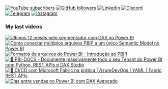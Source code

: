 [![YouTube subscribers](https://img.shields.io/youtube/channel/subscribers/UCst_4Wi9DkGAc28uEPlHHHw?style=flat&logo=youtube&logoColor=ff0000&colorA=ffffff&colorB=282828)](https://www.youtube.com/@alisonpezzott?sub_confirmation=1)
[![GitHub followers](https://img.shields.io/github/followers/alisonpezzott?style=flat&logo=github&logoColor=ffffff&colorA=282828&colorB=bffe28)](https://github.com/alisonpezzott)
[![LinkedIn](https://custom-icon-badges.demolab.com/badge/LinkedIn-0A66C2?logo=linkedin-white&logoColor=fff)](https://linkedin.com/in/alisonpezzott)
[![Discord](https://img.shields.io/badge/Discord-%235865F2.svg?&logo=discord&logoColor=white)](https://discord.gg/sJTDvWz9sM)
[![Telegram](https://img.shields.io/badge/Telegram-2CA5E0?logo=telegram&logoColor=white)](https://t.me/alisonpezzott)
[![Instagram](https://img.shields.io/badge/Instagram-%23E4405F.svg?logo=Instagram&logoColor=white)](https://instagram.com/alisonpezzott)  


### My last videos  

<!-- BEGIN YOUTUBE-CARDS -->
[![Últimos 12 meses pelo segmentador com DAX no Power BI](https://ytcards.demolab.com/?id=DWlSxC3AbH8&title=%C3%9Altimos+12+meses+pelo+segmentador+com+DAX+no+Power+BI&lang=en&timestamp=1742581078&background_color=%230d1117&title_color=%23ffffff&stats_color=%23dedede&max_title_lines=1&width=128&border_radius=5 "Últimos 12 meses pelo segmentador com DAX no Power BI")](https://www.youtube.com/watch?v=DWlSxC3AbH8)
[![Como conectar múltiplos arquivos PBIP a um único Semantic Model no Power BI](https://ytcards.demolab.com/?id=Rkf9v_M7xoA&title=Como+conectar+m%C3%BAltiplos+arquivos+PBIP+a+um+%C3%BAnico+Semantic+Model+no+Power+BI&lang=en&timestamp=1742202036&background_color=%230d1117&title_color=%23ffffff&stats_color=%23dedede&max_title_lines=1&width=128&border_radius=5 "Como conectar múltiplos arquivos PBIP a um único Semantic Model no Power BI")](https://www.youtube.com/watch?v=Rkf9v_M7xoA)
[![Formatos de arquivos do Power BI - Introdução ao PBIR](https://ytcards.demolab.com/?id=cG8fT6W_PpE&title=Formatos+de+arquivos+do+Power+BI+-+Introdu%C3%A7%C3%A3o+ao+PBIR&lang=en&timestamp=1741698061&background_color=%230d1117&title_color=%23ffffff&stats_color=%23dedede&max_title_lines=1&width=128&border_radius=5 "Formatos de arquivos do Power BI - Introdução ao PBIR")](https://www.youtube.com/watch?v=cG8fT6W_PpE)
[![🚀 PBI-DOCS - Documente massivamente todo o seu Tenant do Power BI com Python, REST APIs e DAX Studio](https://ytcards.demolab.com/?id=eHdxH2tz0es&title=%F0%9F%9A%80+PBI-DOCS+-+Documente+massivamente+todo+o+seu+Tenant+do+Power+BI+com+Python%2C+REST+APIs+e+DAX+Studio&lang=en&timestamp=1741188607&background_color=%230d1117&title_color=%23ffffff&stats_color=%23dedede&max_title_lines=1&width=128&border_radius=5 "🚀 PBI-DOCS - Documente massivamente todo o seu Tenant do Power BI com Python, REST APIs e DAX Studio")](https://www.youtube.com/watch?v=eHdxH2tz0es)
[![🚀 CI/CD com Microsoft Fabric na prática | AzureDevOps | YAML | Fabric REST APIs](https://ytcards.demolab.com/?id=KiQYkk7_lis&title=%F0%9F%9A%80+CI%2FCD+com+Microsoft+Fabric+na+pr%C3%A1tica+%7C+AzureDevOps+%7C+YAML+%7C+Fabric+REST+APIs&lang=en&timestamp=1740352263&background_color=%230d1117&title_color=%23ffffff&stats_color=%23dedede&max_title_lines=1&width=128&border_radius=5 "🚀 CI/CD com Microsoft Fabric na prática | AzureDevOps | YAML | Fabric REST APIs")](https://www.youtube.com/watch?v=KiQYkk7_lis)
[![Dias entre vendas no Power BI com DAX Avançado](https://ytcards.demolab.com/?id=1dhg2yyiEOA&title=Dias+entre+vendas+no+Power+BI+com+DAX+Avan%C3%A7ado&lang=en&timestamp=1738709987&background_color=%230d1117&title_color=%23ffffff&stats_color=%23dedede&max_title_lines=1&width=128&border_radius=5 "Dias entre vendas no Power BI com DAX Avançado")](https://www.youtube.com/watch?v=1dhg2yyiEOA)
<!-- END YOUTUBE-CARDS -->
